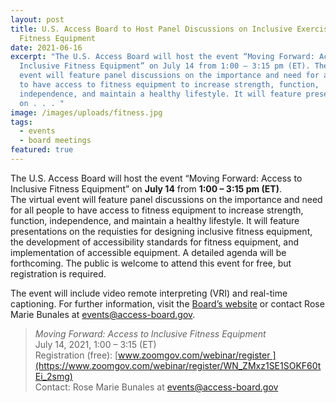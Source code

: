 ```yaml
---
layout: post
title: U.S. Access Board to Host Panel Discussions on Inclusive Exercise and
  Fitness Equipment
date: 2021-06-16
excerpt: "The U.S. Access Board will host the event “Moving Forward: Access to
  Inclusive Fitness Equipment” on July 14 from 1:00 – 3:15 pm (ET). The virtual
  event will feature panel discussions on the importance and need for all people
  to have access to fitness equipment to increase strength, function,
  independence, and maintain a healthy lifestyle. It will feature presentations
  on . . . "
image: /images/uploads/fitness.jpg
tags:
  - events
  - board meetings
featured: true
---
```

The U.S. Access Board will host the event “Moving Forward: Access to Inclusive Fitness Equipment” on **July 14** from **1:00 – 3:15 pm (ET)**. The virtual event will feature panel discussions on the importance and need for all people to have access to fitness equipment to increase strength, function, independence, and maintain a healthy lifestyle. It will feature presentations on the requisties for designing inclusive fitness equipment, the development of accessibility standards for fitness equipment, and implementation of accessible equipment. A detailed agenda will be forthcoming. The public is welcome to attend this event for free, but registration is required. 

The event will include video remote interpreting (VRI) and real-time captioning. For further information, visit the [Board’s website](https://www.access-board.gov/about/meetings.html) or contact Rose Marie Bunales at [events@access-board.gov](mailto:events@access-board.gov). 

> *Moving Forward: Access to Inclusive Fitness Equipment* \
> July 14, 2021, 1:00 – 3:15 (ET) \
> Registration (free): [www.zoomgov.com/webinar/register ](https://www.zoomgov.com/webinar/register/WN_ZMxz1SE1SOKF60tEi_2smg) \
> Contact: Rose Marie Bunales at [events@access-board.gov](mailto:events@access-board.gov)
